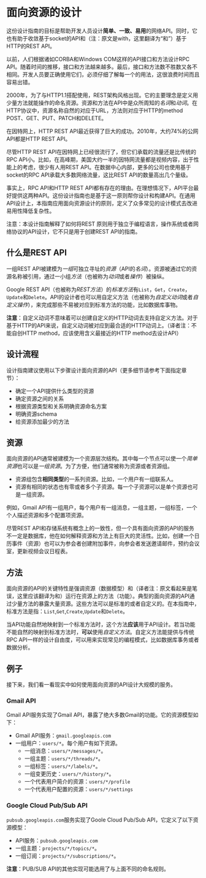 # 面向资源的设计

这份设计指南的目标是帮助开发人员设计**简单、一致、易用**的网络API。同时，它也有助于收敛基于socket的API和（注：原文是with，这里翻译为“和”）基于HTTP的REST API。

以前，人们根据诸如CORBA和Windows COM这样的API接口和方法设计RPC API。随着时间的推移，接口和方法越来越多。最后，接口和方法数不胜数又各不相同。开发人员要正确使用它们，必须仔细了解每一个的用法，这很浪费时间而且容易出错。

2000年，为了与HTTP1.1搭配使用，REST架构风格出现。它的主要理念是定义用少量方法就能操作的命名资源。资源和方法在API中是众所周知的*名词*和*动词*。在HTTP协议中，资源名称自然的对应于URL，方法则对应于HTTP的method POST、GET、PUT、PATCH和DELETE。

在因特网上，HTTP REST API最近获得了巨大的成功。2010年，大约74%的公网API都是HTTP REST API。

尽管HTTP REST API在因特网上已经很流行了，但它们承载的流量还是比传统的RPC API小。比如，在高峰期，美国大约一半的因特网流量都是视频内容，出于性能上的考虑，很少有人用REST API。在数据中心内部，更多的公司也使用基于socket的RPC API承载大多数网络流量，这比REST API的数量高出几个量级。

事实上，RPC API和HTTP REST API都有存在的理由。在理想情况下，API平台最好提供这两种API。这份设计指南也是基于这一原则帮你设计和构建API。在通用API设计上，本指南应用面向资源设计的原则，定义了众多常见的设计模式去改进易用性降低复杂性。

注意：本设计指南解释了如何将REST 原则用于独立于编程语言，操作系统或者网络协议的API设计，它不只是用于创建REST API的指南。

## 什么是REST API
一组REST API被建模为*一组*可独立寻址的*资源*（API的*名词*）。资源被通过它的资源名称被引用，通过一小组*方法*（也被称为*动词*或者*操作*）被操纵。

Google REST API（也被称为*REST方法*）的*标准方法*有`List`，`Get`，`Create`，`Update`和`Delete`。API的设计者也可以用自定义方法（也被称为*自定义动词*或者*自定义操作*），来完成那些不易被对应到标准方法的功能，比如数据库事物。

**注意**：自定义动词不意味着可以创建自定义的HTTP动词去支持自定义方法。对于基于HTTP的API来说，自定义动词被对应到最合适的HTTP动词上。（译者注：不能自创HTTP method，应该使用含义最接近的HTTP method去设计API）

## 设计流程

设计指南建议使用以下步骤设计面向资源的API（更多细节请参考下面指定章节）：
- 确定一个API提供什么类型的资源
- 确定资源之间的关系
- 根据资源类型和关系明确资源命名方案
- 明确资源schema
- 给资源添加最少的方法


## 资源

面向资源的API通常被建模为一个资源层次结构。其中每一个节点可以使一个*简单资源*也可以是*一组资源*。为了方便，他们通常被称为资源或者资源组。

- 资源组包含**相同类型**的一系列资源。比如，一个用户有一组联系人。
- 资源有相同的状态也有零或者多个子资源。每一个子资源可以是单个资源也可是一组资源。
 
例如，Gmail API有一组用户，每个用户有一组消息，一组主题，一组标签，一个个人描述资源和多个配置项资源。

尽管REST API和存储系统有概念上的一致性，但一个具有面向资源的API的服务不一定是数据库，他在如何解释资源和方法上有巨大的灵活性。比如，创建一个日历事件（资源）也可以为参会者创建附加事件，向参会者发送邀请邮件，预约会议室，更新视频会议日程表。

## 方法
面向资源的API的关键特性是强调资源（数据模型）和（译者注：原文看起来是笔误，这里应该翻译为和）运行在资源上的方法（功能）。典型的面向资源的API通过少量方法的暴露大量资源。这些方法可以是标准的或者自定义的。在本指南中，标准方法是指：`List`,`Get`,`Create`,`Update`和`Delete`。

当API功能自然地映射到一个标准方法时，这个方法**应该**用于API设计。若当功能不能自然的映射到标准方法时，**可以**使用*自定义方法*。自定义方法能提供与传统RPC API一样的设计自由度，可以用来实现常见的编程模式，比如数据库事务或者数据分析。
## 例子
接下来，我们看一看现实中如何使用面向资源的API设计大规模的服务。
### Gmail API
Gmail API服务实现了Gmail API，暴露了绝大多数Gmail的功能。它的资源模型如下：
- Gmail API服务：`gmail.googleapis.com`
- 一组用户：`users/*`。每个用户有如下资源。
  - 一组消息：`users/*/messages/*`。
  - 一组主题：`users/*/threads/*`。
  - 一组标签：`users/*/labels/*`。
  - 一组变更历史：`users/*/history/*`。
  - 一个代表用户简介的资源：`users/*/profile`
  - 一个代表用户配置的资源：`users/*/settings`

### Google Cloud Pub/Sub API
`pubsub.googleapis.com`服务实现了Goole Cloud Pub/Sub API，它定义了以下资源模型：
- API服务：`pubsub.googleapis.com`
- 一组主题：`projects/*/topics/*`。
- 一组订阅：`projects/*/subscriptions/*`。

**注意**：PUB/SUB API的其他实现可能选用了与上面不同的命名规则。
